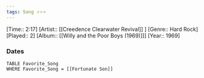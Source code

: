 ```yaml
---
tags: Song ⭐⭐⭐ 
---
```

[Time:: 2:17]
[Artist:: [[Creedence Clearwater Revival]] ]
[Genre:: Hard Rock]
[Played:: 2]
[Album:: [[Willy and the Poor Boys (1969)]]]
[Year:: 1969]
### Dates
````dataview
TABLE Favorite_Song
WHERE Favorite_Song = [[Fortunate Son]]
````